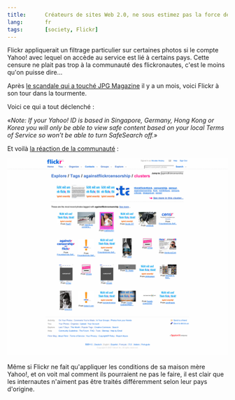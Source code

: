 ```yaml
---
title:      Créateurs de sites Web 2.0, ne sous estimez pas la force de votre communauté
lang:       fr
tags:       [society, Flickr]
---
```


Flickr appliquerait un filtrage particulier sur certaines photos si le compte Yahoo! avec lequel on accède au service est lié à certains pays. Cette censure ne plait pas trop à la communauté des flickronautes, c'est le moins qu'on puisse dire…


Après [le scandale qui a touché JPG Magazine](/2007/05/les-createurs-de-jpg-magazine-pousses-dehors-par-leurs-recents-partenaires.html) il y a un mois, voici Flickr à son tour dans la tourmente.

Voici ce qui a tout déclenché :

«*Note: If your Yahoo! ID is based in Singapore, Germany, Hong Kong or Korea you will only be able to view safe content based on your local Terms of Service so won’t be able to turn SafeSearch off.*»

Et voilà [la réaction de la communauté](https://www.flickr.com/photos/tags/againstflickrcensorship/clusters/) :

![](Flickr_Photos_tagged_with_againstflickrcensorship.png "Cluster de photos sur Flickr tagguées avec « againstflickrcensoship »")


Même si Flickr ne fait qu'appliquer les conditions de sa maison mère Yahoo!, et on voit mal comment ils pourraient ne pas le faire, il est clair que les internautes n'aiment pas être traités différemment selon leur pays d'origine.
